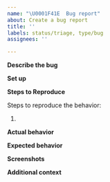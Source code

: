 ```yaml
---
name: "\U0001F41E  Bug report"
about: Create a bug report
title: ''
labels: status/triage, type/bug
assignees: ''

---
```


<!--

Don't forget to check for existing issues/discussions regarding your proposal. We might already have it.
https://github.com/provectus/kafka-ui/issues
https://github.com/provectus/kafka-ui/discussions

-->

<!--
Please follow the naming conventions for bugs:
<Feature> :  <Compact, but specific problem summary> 
Avoid generic titles, like “Topics: incorrect layout of message sorting drop-down list”. Better use something like: “Topics: Message sorting drop-down list overlaps the "Submit" button”.

-->

**Describe the bug**
<!--(A clear and concise description of what the bug is.)-->


**Set up**
<!--
WE MIGHT CLOSE THE ISSUE without further explanation IF YOU DON'T PROVIDE THIS INFORMATION.

How do you run the app? Please provide as much info as possible:
1. App version (docker image version or check commit hash in the top left corner in UI)
2. Helm chart version, if you use one
3. Any IAAC configs
-->


**Steps to Reproduce**
<!-- We'd like you to provide an example setup (via docker-compose, helm, etc.) 
to reproduce the problem, especially with a complex setups. -->
Steps to reproduce the behavior:

1. 

**Actual behavior**
<!--
(A clear and concise description of what happened. Use a list, if there is more than one problem)
-->

**Expected behavior**
<!--
(A clear and concise description of what you expected to happen.)
-->

**Screenshots**
<!--
(If applicable, add screenshots to help explain your problem)
-->


**Additional context**
<!--
Add any other context about the problem here. E.g.: 
1. Additional checks done with outcome, if that can help understand the issue better or pinpoint the root cause
2. Related issues 
3. Logs (if available)
4. Impact on the end user in general.
-->
